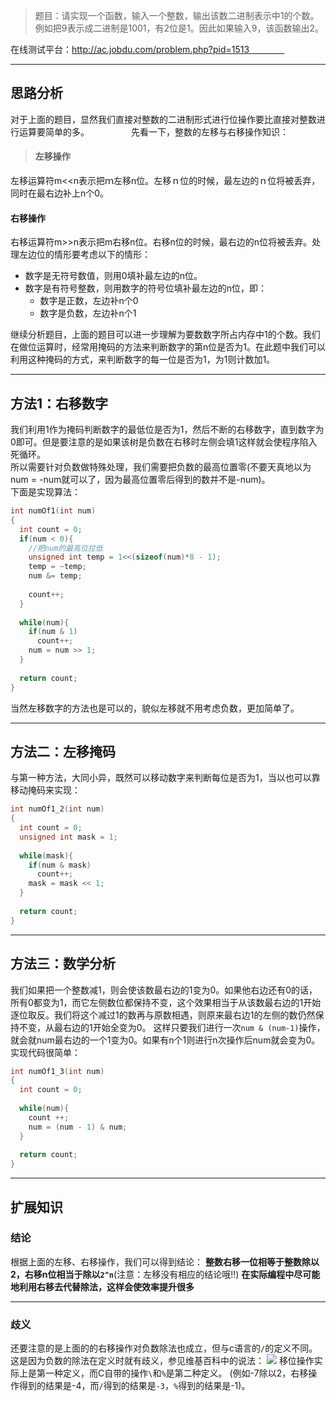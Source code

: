 > 题目：请实现一个函数，输入一个整数，输出该数二进制表示中1的个数。例如把9表示成二进制是1001，有2位是1。因此如果输入9，该函数输出2。    

在线测试平台：http://ac.jobdu.com/problem.php?pid=1513　　　　

------------

## 思路分析
对于上面的题目，显然我们直接对整数的二进制形式进行位操作要比直接对整数进行运算要简单的多。　　　　　
先看一下，整数的左移与右移操作知识：
> #### 左移操作
左移运算符m<<n表示把ｍ左移n位。左移ｎ位的时候，最左边的ｎ位将被丢弃，同时在最右边补上n个0。
#### 右移操作
右移运算符m>>n表示把m右移n位。右移n位的时候，最右边的n位将被丢弃。处理左边位的情形要考虑以下的情形：
- 数字是无符号数值，则用0填补最左边的n位。
- 数字是有符号整数，则用数字的符号位填补最左边的n位，即：
  - 数字是正数，左边补n个0
  - 数字是负数，左边补n个1


继续分析题目，上面的题目可以进一步理解为要数数字所占内存中1的个数。我们在做位运算时，经常用掩码的方法来判断数字的第n位是否为1。在此题中我们可以利用这种掩码的方式，来判断数字的每一位是否为1，为1则计数加1。

------------

## 方法1：右移数字
我们利用1作为掩码判断数字的最低位是否为1，然后不断的右移数字，直到数字为0即可。但是要注意的是如果该树是负数在右移时左侧会填1这样就会使程序陷入死循环。  
所以需要针对负数做特殊处理，我们需要把负数的最高位置零(不要天真地以为num = -num就可以了，因为最高位置零后得到的数并不是-num)。    
下面是实现算法：
``` c
int numOf1(int num)
{
  int count = 0;
  if(num < 0){
    //把num的最高位拉低
    unsigned int temp = 1<<(sizeof(num)*8 - 1);
    temp = ~temp;
    num &= temp;
 
    count++;
  }
 
  while(num){
    if(num & 1)
      count++;
    num = num >> 1;
  }
 
  return count;
}
```
当然左移数字的方法也是可以的，貌似左移就不用考虑负数，更加简单了。

------------

## 方法二：左移掩码
与第一种方法，大同小异，既然可以移动数字来判断每位是否为1，当以也可以靠移动掩码来实现：
``` c
int numOf1_2(int num)
{
  int count = 0;
  unsigned int mask = 1;
 
  while(mask){
    if(num & mask)
      count++;
    mask = mask << 1;
  }
 
  return count;
}
```

------------

## 方法三：数学分析
我们如果把一个整数减1，则会使该数最右边的1变为0。如果他右边还有0的话，所有0都变为1，而它左侧数位都保持不变，这个效果相当于从该数最右边的1开始逐位取反。我们将这个减过1的数再与原数相遇，则原来最右边1的左侧的数仍然保持不变，从最右边的1开始全变为0。
这样只要我们进行一次`num & (num-1)`操作，就会就num最右边的一个1变为0。如果有n个1则进行n次操作后num就会变为0。    
实现代码很简单：
``` c
int numOf1_3(int num)
{
  int count = 0;
 
  while(num){
    count ++;
    num = (num - 1) & num;
  }
 
  return count;
}
```

--------------

## 扩展知识
### 结论
根据上面的左移、右移操作，我们可以得到结论：
**整数右移一位相等于整数除以2，右移n位相当于除以`2^n`**(注意：左移没有相应的结论哦!!)
**在实际编程中尽可能地利用右移去代替除法，这样会使效率提升很多**

--------
### 歧义
还要注意的是上面的的右移操作对负数除法也成立，但与c语言的`/`的定义不同。这是因为负数的除法在定义时就有歧义，参见维基百科中的说法：
![](http://ww3.sinaimg.cn/large/9190fabagw1egd33e75rdj20v608f0u4.jpg)
移位操作实际上是第一种定义，而C自带的操作`\`和`%`是第二种定义。
(例如-7除以2，右移操作得到的结果是-4，而`/`得到的结果是`-3`，`%`得到的结果是-1)。